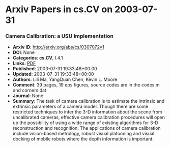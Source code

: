 # Arxiv Papers in cs.CV on 2003-07-31
### Camera Calibration: a USU Implementation
- **Arxiv ID**: http://arxiv.org/abs/cs/0307072v1
- **DOI**: None
- **Categories**: **cs.CV**, I.4.1
- **Links**: [PDF](http://arxiv.org/pdf/cs/0307072v1)
- **Published**: 2003-07-31 19:33:48+00:00
- **Updated**: 2003-07-31 19:33:48+00:00
- **Authors**: Lili Ma, YangQuan Chen, Kevin L. Moore
- **Comment**: 39 pages, 19 eps figures, source codes are in the codes.m and
  corners.dat
- **Journal**: None
- **Summary**: The task of camera calibration is to estimate the intrinsic and extrinsic parameters of a camera model. Though there are some restricted techniques to infer the 3-D information about the scene from uncalibrated cameras, effective camera calibration procedures will open up the possibility of using a wide range of existing algorithms for 3-D reconstruction and recognition.   The applications of camera calibration include vision-based metrology, robust visual platooning and visual docking of mobile robots where the depth information is important.



